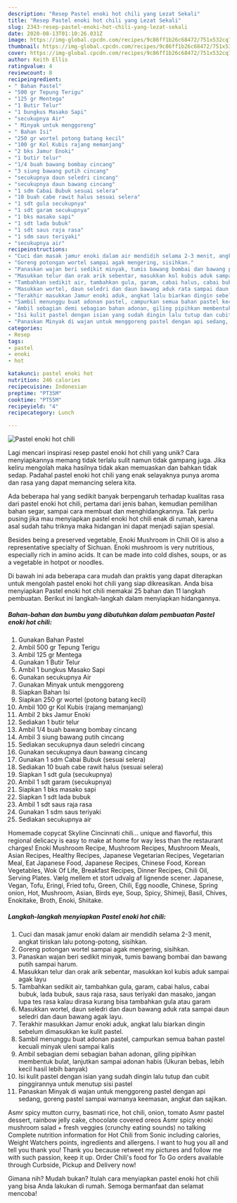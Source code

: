 ```yaml
---
description: "Resep Pastel enoki hot chili yang Lezat Sekali"
title: "Resep Pastel enoki hot chili yang Lezat Sekali"
slug: 2343-resep-pastel-enoki-hot-chili-yang-lezat-sekali
date: 2020-08-13T01:10:26.031Z
image: https://img-global.cpcdn.com/recipes/9c86ff1b26c68472/751x532cq70/pastel-enoki-hot-chili-foto-resep-utama.jpg
thumbnail: https://img-global.cpcdn.com/recipes/9c86ff1b26c68472/751x532cq70/pastel-enoki-hot-chili-foto-resep-utama.jpg
cover: https://img-global.cpcdn.com/recipes/9c86ff1b26c68472/751x532cq70/pastel-enoki-hot-chili-foto-resep-utama.jpg
author: Keith Ellis
ratingvalue: 4
reviewcount: 8
recipeingredient:
- " Bahan Pastel"
- "500 gr Tepung Terigu"
- "125 gr Mentega"
- "1 Butir Telur"
- "1 bungkus Masako Sapi"
- "secukupnya Air"
- " Minyak untuk menggoreng"
- " Bahan Isi"
- "250 gr wortel potong batang kecil"
- "100 gr Kol Kubis rajang memanjang"
- "2 bks Jamur Enoki"
- "1 butir telur"
- "1/4 buah bawang bombay cincang"
- "3 siung bawang putih cincang"
- "secukupnya daun seledri cincang"
- "secukupnya daun bawang cincang"
- "1 sdm Cabai Bubuk sesuai selera"
- "10 buah cabe rawit halus sesuai selera"
- "1 sdt gula secukupnya"
- "1 sdt garam secukupnya"
- "1 bks masako sapi"
- "1 sdt lada bubuk"
- "1 sdt saus raja rasa"
- "1 sdm saus teriyaki"
- "secukupnya air"
recipeinstructions:
- "Cuci dan masak jamur enoki dalam air mendidih selama 2-3 menit, angkat tiriskan lalu potong-potong, sisihkan."
- "Goreng potongan wortel sampai agak mengering, sisihkan."
- "Panaskan wajan beri sedikit minyak, tumis bawang bombai dan bawang putih sampai harum."
- "Masukkan telur dan orak arik sebentar, masukkan kol kubis aduk sampai agak layu"
- "Tambahkan sedikit air, tambahkan gula, garam, cabai halus, cabai bubuk, lada bubuk, saus raja rasa, saus teriyaki dan masako, jangan lupa tes rasa kalau dirasa kurang bisa tambahkan gula atau garam"
- "Masukkan wortel, daun seledri dan daun bawang aduk rata sampai daun seledri dan daun bawang agak layu."
- "Terakhir masukkan Jamur enoki aduk, angkat lalu biarkan dingin sebelum dimasukkan ke kulit pastel."
- "Sambil menunggu buat adonan pastel, campurkan semua bahan pastel kecuali minyak uleni sampai kalis"
- "Ambil sebagian demi sebagian bahan adonan, giling pipihkan membentuk bulat, lanjutkan sampai adonan habis (Ukuran bebas, lebih kecil hasil lebih banyak)"
- "Isi kulit pastel dengan isian yang sudah dingin lalu tutup dan cubit pinggirannya untuk menutup sisi pastel"
- "Panaskan Minyak di wajan untuk menggoreng pastel dengan api sedang, goreng pastel sampai warnanya keemasan, angkat dan sajikan."
categories:
- Resep
tags:
- pastel
- enoki
- hot

katakunci: pastel enoki hot 
nutrition: 246 calories
recipecuisine: Indonesian
preptime: "PT35M"
cooktime: "PT55M"
recipeyield: "4"
recipecategory: Lunch

---
```



![Pastel enoki hot chili](https://img-global.cpcdn.com/recipes/9c86ff1b26c68472/751x532cq70/pastel-enoki-hot-chili-foto-resep-utama.jpg)

Lagi mencari inspirasi resep pastel enoki hot chili yang unik? Cara menyiapkannya memang tidak terlalu sulit namun tidak gampang juga. Jika keliru mengolah maka hasilnya tidak akan memuaskan dan bahkan tidak sedap. Padahal pastel enoki hot chili yang enak selayaknya punya aroma dan rasa yang dapat memancing selera kita.

Ada beberapa hal yang sedikit banyak berpengaruh terhadap kualitas rasa dari pastel enoki hot chili, pertama dari jenis bahan, kemudian pemilihan bahan segar, sampai cara membuat dan menghidangkannya. Tak perlu pusing jika mau menyiapkan pastel enoki hot chili enak di rumah, karena asal sudah tahu triknya maka hidangan ini dapat menjadi sajian spesial.

Besides being a preserved vegetable, Enoki Mushroom in Chili Oil is also a representative specialty of Sichuan. Enoki mushroom is very nutritious, especially rich in amino acids. It can be made into cold dishes, soups, or as a vegetable in hotpot or noodles.


Di bawah ini ada beberapa cara mudah dan praktis yang dapat diterapkan untuk mengolah pastel enoki hot chili yang siap dikreasikan. Anda bisa menyiapkan Pastel enoki hot chili memakai 25 bahan dan 11 langkah pembuatan. Berikut ini langkah-langkah dalam menyiapkan hidangannya.

<!--inarticleads1-->

##### Bahan-bahan dan bumbu yang dibutuhkan dalam pembuatan Pastel enoki hot chili:

1. Gunakan  Bahan Pastel
1. Ambil 500 gr Tepung Terigu
1. Ambil 125 gr Mentega
1. Gunakan 1 Butir Telur
1. Ambil 1 bungkus Masako Sapi
1. Gunakan secukupnya Air
1. Gunakan  Minyak untuk menggoreng
1. Siapkan  Bahan Isi
1. Siapkan 250 gr wortel (potong batang kecil)
1. Ambil 100 gr Kol Kubis (rajang memanjang)
1. Ambil 2 bks Jamur Enoki
1. Sediakan 1 butir telur
1. Ambil 1/4 buah bawang bombay cincang
1. Ambil 3 siung bawang putih cincang
1. Sediakan secukupnya daun seledri cincang
1. Gunakan secukupnya daun bawang cincang
1. Gunakan 1 sdm Cabai Bubuk (sesuai selera)
1. Sediakan 10 buah cabe rawit halus (sesuai selera)
1. Siapkan 1 sdt gula (secukupnya)
1. Ambil 1 sdt garam (secukupnya)
1. Siapkan 1 bks masako sapi
1. Siapkan 1 sdt lada bubuk
1. Ambil 1 sdt saus raja rasa
1. Gunakan 1 sdm saus teriyaki
1. Sediakan secukupnya air


Homemade copycat Skyline Cincinnati chili… unique and flavorful, this regional delicacy is easy to make at home for way less than the restaurant charges! Enoki Mushroom Recipe, Mushroom Recipes, Mushroom Meals, Asian Recipes, Healthy Recipes, Japanese Vegetarian Recipes, Vegetarian Meal, Eat Japanese Food, Japanese Recipes, Chinese Food, Korean Vegetables, Wok Of Life, Breakfast Recipes, Dinner Recipes, Chili Oil, Serving Plates. Vælg mellem et stort udvalg af lignende scener. Japanese, Vegan, Tofu, Eringi, Fried tofu, Green, Chili, Egg noodle, Chinese, Spring onion, Hot, Mushroom, Asian, Birds eye, Soup, Spicy, Shimeji, Basil, Chives, Enokitake, Broth, Enoki, Shiitake. 

<!--inarticleads2-->

##### Langkah-langkah menyiapkan Pastel enoki hot chili:

1. Cuci dan masak jamur enoki dalam air mendidih selama 2-3 menit, angkat tiriskan lalu potong-potong, sisihkan.
1. Goreng potongan wortel sampai agak mengering, sisihkan.
1. Panaskan wajan beri sedikit minyak, tumis bawang bombai dan bawang putih sampai harum.
1. Masukkan telur dan orak arik sebentar, masukkan kol kubis aduk sampai agak layu
1. Tambahkan sedikit air, tambahkan gula, garam, cabai halus, cabai bubuk, lada bubuk, saus raja rasa, saus teriyaki dan masako, jangan lupa tes rasa kalau dirasa kurang bisa tambahkan gula atau garam
1. Masukkan wortel, daun seledri dan daun bawang aduk rata sampai daun seledri dan daun bawang agak layu.
1. Terakhir masukkan Jamur enoki aduk, angkat lalu biarkan dingin sebelum dimasukkan ke kulit pastel.
1. Sambil menunggu buat adonan pastel, campurkan semua bahan pastel kecuali minyak uleni sampai kalis
1. Ambil sebagian demi sebagian bahan adonan, giling pipihkan membentuk bulat, lanjutkan sampai adonan habis (Ukuran bebas, lebih kecil hasil lebih banyak)
1. Isi kulit pastel dengan isian yang sudah dingin lalu tutup dan cubit pinggirannya untuk menutup sisi pastel
1. Panaskan Minyak di wajan untuk menggoreng pastel dengan api sedang, goreng pastel sampai warnanya keemasan, angkat dan sajikan.


Asmr spicy mutton curry, basmati rice, hot chili, onion, tomato Asmr pastel dessert, rainbow jelly cake, chocolate covered oreos Asmr spicy enoki mushroom salad + fresh veggies (crunchy eating sounds) no talking Complete nutrition information for Hot Chili from Sonic including calories, Weight Watchers points, ingredients and allergens. I want to hug you all and tell you thank you! Thank you because retweet my pictures and follow me with such passion, keep it up. Order Chili&#39;s food for To Go orders available through Curbside, Pickup and Delivery now! 

Gimana nih? Mudah bukan? Itulah cara menyiapkan pastel enoki hot chili yang bisa Anda lakukan di rumah. Semoga bermanfaat dan selamat mencoba!
